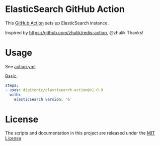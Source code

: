 # ElasticSearch GitHub Action

This [GitHub Action](https://github.com/features/actions) sets up ElasticSearch instance.

Inspired by https://github.com/zhulik/redis-action, @zhulik Thanks!

# Usage

See [action.yml](action.yml)

Basic:
```yaml
steps:
- uses: digitonic/elastisearch-action@v1.0.0
  with:
    elesticsearch version: '6'
```

# License

The scripts and documentation in this project are released under the [MIT License](LICENSE)
